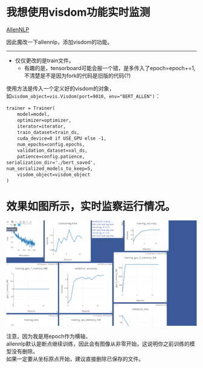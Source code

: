 # 我想使用visdom功能实时监测

[AllenNLP](https://github.com/allenai/allennlp)

因此魔改一下allennlp，添加visdom的功能。

---
+ 仅仅更改的是train文件。  
  + 有趣的是，tensorboard可能会报一个错，是多传入了epoch=epoch+=1,  
  不清楚是不是因为fork的代码是旧版的代码(?) 


使用方法是传入一个定义好的visdom的对象，  
如`visdom_object=vis.Visdom(port=9010, env="BERT_ALLEN")`：

```
trainer = Trainer(
    model=model,
    optimizer=optimizer,
    iterator=iterator,
    train_dataset=train_ds,
    cuda_device=0 if USE_GPU else -1,
    num_epochs=config.epochs,
    validation_dataset=val_ds,
    patience=config.patience,
serialization_dir='./bert_saved',
num_serialized_models_to_keep=5,
    visdom_object=visdom_object
)

```
# 效果如图所示，实时监察运行情况。
![](1234.png)

注意，因为我是用epoch作为横轴，  
allennlp默认是断点继续训练，因此会有图像从非零开始，这说明你之前训练的模型没有删除。  
如果一定要从坐标原点开始，建议直接删除已保存的文件。
